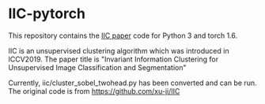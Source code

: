 # IIC-pytorch

This repository contains the [IIC paper](https://arxiv.org/abs/1807.06653) code for Python 3 and torch 1.6.

IIC is an unsupervised clustering algorithm which was introduced in ICCV2019.
The paper title is "Invariant Information Clustering for Unsupervised Image Classification and Segmentation"

Currently, iic/cluster_sobel_twohead.py has been converted and can be run.
The original code is from https://github.com/xu-ji/IIC
